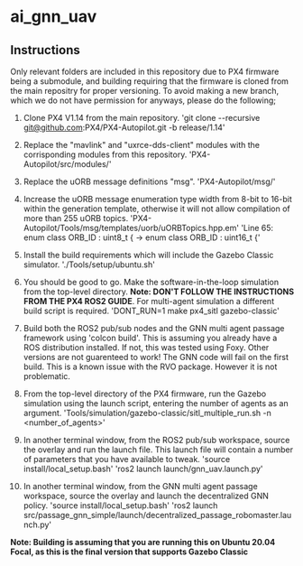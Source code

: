 # ai_gnn_uav

## Instructions

Only relevant folders are included in this repository due to PX4 firmware being a submodule, and building requiring that the firmware is cloned from the main repositry for proper versioning. To avoid making a new branch, which we do not have permission for anyways, please do the following;

1. Clone PX4 V1.14 from the main repository.
'git clone --recursive git@github.com:PX4/PX4-Autopilot.git -b release/1.14'

2. Replace the "mavlink" and "uxrce-dds-client" modules with the corrisponding modules from this repository.
'PX4-Autopilot/src/modules/'

3. Replace the uORB message definitions "msg".
'PX4-Autopilot/msg/'

4. Increase the uORB message enumeration type width from 8-bit to 16-bit within the generation template, otherwise it will not allow compilation of more than 255 uORB topics.
'PX4-Autopilot/Tools/msg/templates/uorb/uORBTopics.hpp.em'
'Line 65: enum class ORB_ID : uint8_t { -> enum class ORB_ID : uint16_t {'

5. Install the build requirements which will include the Gazebo Classic simulator.
'./Tools/setup/ubuntu.sh'

6. You should be good to go. Make the software-in-the-loop simulation from the top-level directory. **Note: DON'T FOLLOW THE INSTRUCTIONS FROM THE PX4 ROS2 GUIDE**. For multi-agent simulation a different build script is required.
'DONT_RUN=1 make px4_sitl gazebo-classic'

8. Build both the ROS2 pub/sub nodes and the GNN multi agent passage framework using 'colcon build'. This is assuming you already have a ROS distribution installed. If not, this was tested using Foxy. Other versions are not guarenteed to work! The GNN code will fail on the first build. This is a known issue with the RVO package. However it is not problematic.

9. From the top-level directory of the PX4 firmware, run the Gazebo simulation using the launch script, entering the number of agents as an argument.
'Tools/simulation/gazebo-classic/sitl_multiple_run.sh -n <number_of_agents>'

10. In another terminal window, from the ROS2 pub/sub workspace, source the overlay and run the launch file. This launch file will contain a number of parameters that you have available to tweak.
'source install/local_setup.bash'
'ros2 launch launch/gnn_uav.launch.py'

11. In another terminal window, from the GNN multi agent passage workspace, source the overlay and launch the decentralized GNN policy.
'source install/local_setup.bash'
'ros2 launch src/passage_gnn_simple/launch/decentralized_passage_robomaster.launch.py'

**Note: Building is assuming that you are running this on Ubuntu 20.04 Focal, as this is the final version that supports Gazebo Classic**
